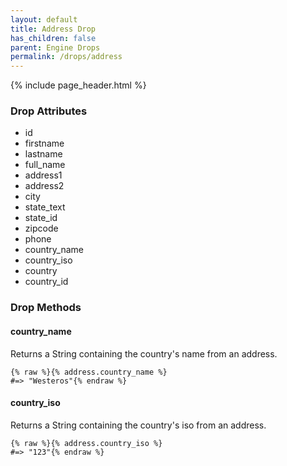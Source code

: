 ```yaml
---
layout: default
title: Address Drop
has_children: false
parent: Engine Drops
permalink: /drops/address
---
```


{% include page_header.html %}

### Drop Attributes

- id
- firstname
- lastname
- full_name
- address1
- address2
- city
- state_text
- state_id
- zipcode
- phone
- country_name
- country_iso
- country
- country_id

### Drop Methods

#### country_name

Returns a String containing the country's name from an address.

```liquid
{% raw %}{% address.country_name %}
#=> "Westeros"{% endraw %}
```

#### country_iso

Returns a String containing the country's iso from an address.

```liquid
{% raw %}{% address.country_iso %}
#=> "123"{% endraw %}
```